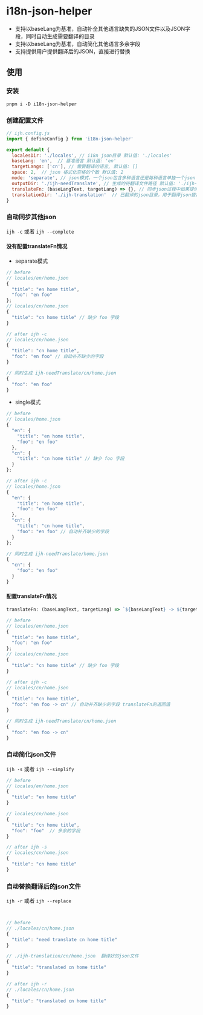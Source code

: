 # i18n-json-helper
- 支持以baseLang为基准，自动补全其他语言缺失的JSON文件以及JSON字段，同时自动生成需要翻译的目录
- 支持以baseLang为基准，自动简化其他语言多余字段
- 支持提供用户提供翻译后的JSON，直接进行替换

## 使用
### 安装
`pnpm i -D i18n-json-helper`
### 创建配置文件
```js
// ijh.config.js
import { defineConfig } from 'i18n-json-helper'

export default {
  localesDir: './locales', // i18n json目录 默认值: './locales'
  baseLang: 'en',  // 基准语言 默认值: 'en'
  targetLangs: ['cn'], // 需要翻译的语言, 默认值: []
  space: 2,  // json 格式化空格的个数 默认值: 2 
  mode: 'separate', // json模式，一个json包含多种语言还是每种语言单独一个json 默认值: 'separate'
  outputDir: './ijh-needTranslate', // 生成的待翻译文件路径 默认值: './ijh-needTranslate'
  translateFn: (baseLangText, targetLang) => {}, // 同步json过程中如果提供了该函数，这会将该函数的返回结果作为其他需要翻译json的内容 默认值: undefined
  translationDir: './ijh-translation'  // 已翻译的json目录，用于翻译json替换 默认值: './ijh-translation'
}

```

### 自动同步其他json
`ijh -c` 或者 `ijh --complete`
#### 没有配置translateFn情况
- separate模式
```javascript
// before
// locales/en/home.json
{
  "title": "en home title",
  "foo": "en foo"
};
// locales/cn/home.json
{
  "title": "cn home title" // 缺少 foo 字段
}

// after ijh -c
// locales/cn/home.json
{
  "title": "cn home title", 
  "foo": "en foo" // 自动补齐缺少的字段
}

// 同时生成 ijh-needTranslate/cn/home.json
{
  "foo": "en foo"
}
```
- single模式
```javascript
// before
// locales/home.json
{
  "en": {
    "title": "en home title",
    "foo": "en foo"
  },
  "cn": {
    "title": "cn home title" // 缺少 foo 字段
  }
};

// after ijh -c
// locales/home.json
{
  "en": {
    "title": "en home title",
    "foo": "en foo"
  },
  "cn": {
    "title": "cn home title",
    "foo": "en foo" // 自动补齐缺少的字段
  }
};

// 同时生成 ijh-needTranslate/home.json
{
  "cn": {
    "foo": "en foo"
  }
}
```

#### 配置translateFn情况
```javascript
translateFn: (baseLangText, targetLang) => `${baseLangText} -> ${targetLang}`
```

```javascript
// before
// locales/en/home.json
{
  "title": "en home title",
  "foo": "en foo"
};
// locales/cn/home.json
{
  "title": "cn home title" // 缺少 foo 字段
}

// after ijh -c
// locales/cn/home.json
{
  "title": "cn home title", 
  "foo": "en foo -> cn" // 自动补齐缺少的字段 translateFn的返回值
}

// 同时生成 ijh-needTranslate/cn/home.json
{
  "foo": "en foo -> cn"
}
```
### 自动简化json文件
`ijh -s` 或者 `ijh --simplify`
```javascript
// before
// locales/en/home.json
{
  "title": "en home title"
}

// locales/cn/home.json
{
  "title": "cn home title",
  "foo": "foo"  // 多余的字段
}

// after ijh -s
// locales/cn/home.json
{
  "title": "cn home title"
}
```

### 自动替换翻译后的json文件
`ijh -r` 或者 `ijh --replace`
```javascript


// before
// ./locales/cn/home.json
{
  "title": "need translate cn home title"
}

// ./ijh-translation/cn/home.json  翻译好的json文件
{
  "title": "translated cn home title"
}

// after ijh -r
// ./locales/cn/home.json
{
  "title": "translated cn home title"
}

```